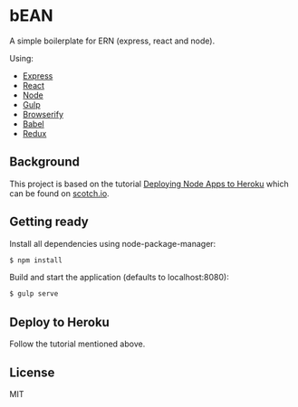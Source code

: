 
# bEAN

A simple boilerplate for ERN (express, react and node).

Using:
- [Express](http://expressjs.com/)
- [React](https://facebook.github.io/react/)
- [Node](https://nodejs.org/en/)
- [Gulp](http://gulpjs.com/)
- [Browserify](http://browserify.org/)
- [Babel](https://babeljs.io/)
- [Redux](http://redux.js.org/)

## Background

This project is based on the tutorial [Deploying Node Apps to Heroku](https://scotch.io/tutorials/how-to-deploy-a-node-js-app-to-heroku) which can be found on [scotch.io](scotch.io).

## Getting ready

Install all dependencies using node-package-manager:

```bash
$ npm install
```

Build and start the application (defaults to localhost:8080):

```bash
$ gulp serve
```

## Deploy to Heroku 

Follow the tutorial mentioned above.

## License

MIT